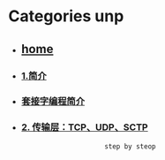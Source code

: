 # Categories unp
* ## [home](../README.md)
* ### [1.简介](intro.md)
* ### [套接字编程简介](socket_program_into.md)
* ### [2. 传输层：TCP、UDP、SCTP](transport_layer.md)
                           step by steop